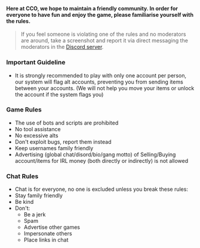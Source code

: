 

#### Here at CCO, we hope to maintain a friendly community. In order for everyone to have fun and enjoy the game, please familiarise yourself with the rules. 

> If you feel someone is violating one of the rules and no moderators are around, take a screenshot and report it via direct messaging the moderators in the [Discord server](https://discord.gg/JREx8xz).
### Important Guideline
* It is strongly recommended to play with only one account per person, our system will flag alt accounts, preventing you from sending items between your accounts. (We will not help you move your items or unlock the account if the system flags you)

### Game Rules
* The use of bots and scripts are prohibited
* No tool assistance
* No excessive alts
* Don't exploit bugs, report them instead
* Keep usernames family friendly
* Advertising (global chat/disord/bio/gang motto) of Selling/Buying account/items for IRL money (both directly or indirectly) is not allowed

### Chat Rules
* Chat is for everyone, no one is excluded unless you break these rules:
* Stay family friendly
* Be kind
* Don't: 
  - Be a jerk
  - Spam  
  - Advertise other games 
  - Impersonate others  
  - Place links in chat
